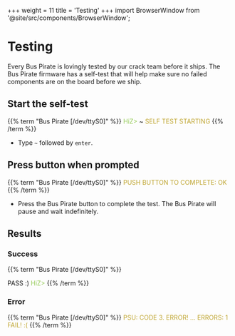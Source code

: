 +++
weight = 11
title = 'Testing'
+++
import BrowserWindow from '@site/src/components/BrowserWindow';

# Testing

Every Bus Pirate is lovingly tested by our crack team before it ships. The Bus Pirate firmware has a self-test that will help make sure no failed components are on the board before we ship.

## Start the self-test

{{% term "Bus Pirate [/dev/ttyS0]" %}}
<span style="color:#96cb59">HiZ></span> ~
<span style="color:#bfa530">SELF TEST STARTING</span>
{{% /term %}}

- Type ```~``` followed by ```enter```.

## Press button when prompted
{{% term "Bus Pirate [/dev/ttyS0]" %}}
<span style="color:#bfa530">
PUSH BUTTON TO COMPLETE: OK
</span>
{{% /term %}}

- Press the Bus Pirate button to complete the test. The Bus Pirate will pause and wait indefinitely. 

## Results

### Success

{{% term "Bus Pirate [/dev/ttyS0]" %}}
<span style="color:#bfa530">

PASS :)
</span>
<span style="color:#96cb59">HiZ></span> 
{{% /term %}}

### Error

{{% term "Bus Pirate [/dev/ttyS0]" %}}
<span style="color:#bfa530">
PSU: CODE 3. ERROR!
...
ERRORS: 1
FAIL! :(</span>
{{% /term %}}

